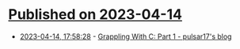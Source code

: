 # [Published on 2023-04-14](index.md)

* [2023-04-14, 17:58:28](https://lobste.rs/s/232mtz/grappling_with_c_part_1_pulsar17_s_blog) - [Grappling With C: Part 1 - pulsar17's blog](https://pulsar17.me/2023/03/grappling-with-c)
